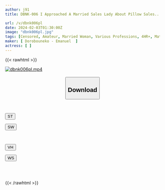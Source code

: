 ```yaml
---
author: j91
title: DBNK-006 I Approached A Married Sales Lady About Pillow Sales...What Was The Outcome? ? 4 Hours

url: /v/dbnk006pl
date: 2024-02-03T01:30:00Z
image: "dbnk006pl.jpg"
tags: [Censored, Amateur, Married Woman, Various Professions, 4HR+, Mature Woman, Business Attire	]
maker: [ Dorobouneko - Emanuel  ]
actress: [ ]
---
```



{{< rawhtml >}}

<div class="video" data-videoid="rdVVqkWejGcb1Wb">
    <a href="javascript:;">
        <img src="/v/dbnk006pl/dbnk006pl.jpg" width="WIDTH" height="HEIGHT" alt="dbnk006pl.mp4" loading="lazy">
    </a>
</div>

<script type="text/javascript" src="https://j91.asia/asset/on-demand-st.js"></script>

<br>
  <link rel="stylesheet" href="https://j91.asia/asset/bs5.css">
  
  <center>
  <button class="btn btn-primary" type="button" data-bs-toggle="collapse" data-bs-target=".multi-collapse" aria-expanded="false" aria-controls="multiCollapseExample1 multiCollapseExample2"><h2>Download</h2></button></center>
</p>
<div class="row">
  <div class="col">
    <div class="collapse multi-collapse" id="multiCollapseExample1">
      <div class="card card-body">
	      	      <br>
<div class="buttons">  
<p><a href="https://streamtape.to/v/rdVVqkWejGcb1Wb" target="_blank"><button class="btn-hover color-3"><i class="fa fa-download"></i> ST</button></a></p>
<p><a href="https://flaswish.com/zfldks0vbte8" target="_blank"><button class="btn-hover color-2"><i class="fa fa-download"></i> SW</button></a></p></div>
    </div>
  </div>
</div>
  <div class="col">
    <div class="collapse multi-collapse" id="multiCollapseExample2">
      <div class="card card-body">
	      <br>
<div class="buttons">
<p><a href="javascript:;" target="_blank"><button class="btn-hover color-9"><i class="fa fa-download"></i> VH</button></a></p>
<p><a href="javascript:;" target="_blank"><button class="btn-hover color-8"><i class="fa fa-download"></i> WS</button></a></p></div>
<br><br>
      </div>
    </div>
  </div>
</div>

{{< /rawhtml >}}